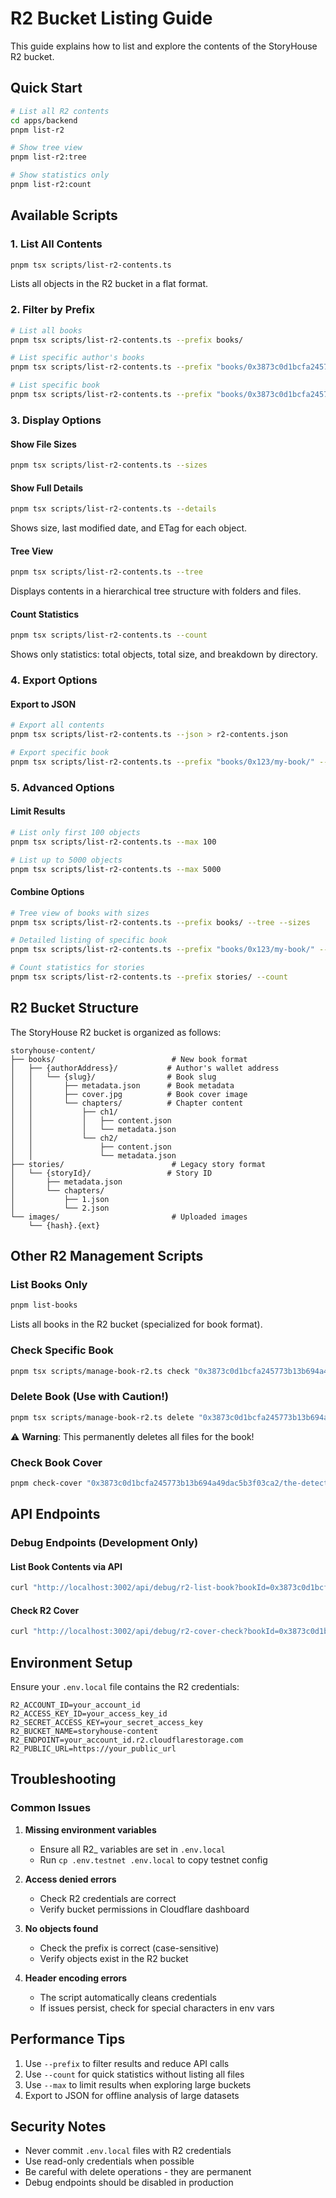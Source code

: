 # R2 Bucket Listing Guide

This guide explains how to list and explore the contents of the StoryHouse R2 bucket.

## Quick Start

```bash
# List all R2 contents
cd apps/backend
pnpm list-r2

# Show tree view
pnpm list-r2:tree

# Show statistics only
pnpm list-r2:count
```

## Available Scripts

### 1. List All Contents
```bash
pnpm tsx scripts/list-r2-contents.ts
```
Lists all objects in the R2 bucket in a flat format.

### 2. Filter by Prefix
```bash
# List all books
pnpm tsx scripts/list-r2-contents.ts --prefix books/

# List specific author's books
pnpm tsx scripts/list-r2-contents.ts --prefix "books/0x3873c0d1bcfa245773b13b694a49dac5b3f03ca2/"

# List specific book
pnpm tsx scripts/list-r2-contents.ts --prefix "books/0x3873c0d1bcfa245773b13b694a49dac5b3f03ca2/the-detectives-portal-7/"
```

### 3. Display Options

#### Show File Sizes
```bash
pnpm tsx scripts/list-r2-contents.ts --sizes
```

#### Show Full Details
```bash
pnpm tsx scripts/list-r2-contents.ts --details
```
Shows size, last modified date, and ETag for each object.

#### Tree View
```bash
pnpm tsx scripts/list-r2-contents.ts --tree
```
Displays contents in a hierarchical tree structure with folders and files.

#### Count Statistics
```bash
pnpm tsx scripts/list-r2-contents.ts --count
```
Shows only statistics: total objects, total size, and breakdown by directory.

### 4. Export Options

#### Export to JSON
```bash
# Export all contents
pnpm tsx scripts/list-r2-contents.ts --json > r2-contents.json

# Export specific book
pnpm tsx scripts/list-r2-contents.ts --prefix "books/0x123/my-book/" --json > book-contents.json
```

### 5. Advanced Options

#### Limit Results
```bash
# List only first 100 objects
pnpm tsx scripts/list-r2-contents.ts --max 100

# List up to 5000 objects
pnpm tsx scripts/list-r2-contents.ts --max 5000
```

#### Combine Options
```bash
# Tree view of books with sizes
pnpm tsx scripts/list-r2-contents.ts --prefix books/ --tree --sizes

# Detailed listing of specific book
pnpm tsx scripts/list-r2-contents.ts --prefix "books/0x123/my-book/" --details

# Count statistics for stories
pnpm tsx scripts/list-r2-contents.ts --prefix stories/ --count
```

## R2 Bucket Structure

The StoryHouse R2 bucket is organized as follows:

```
storyhouse-content/
├── books/                          # New book format
│   ├── {authorAddress}/           # Author's wallet address
│   │   └── {slug}/                # Book slug
│   │       ├── metadata.json      # Book metadata
│   │       ├── cover.jpg          # Book cover image
│   │       └── chapters/          # Chapter content
│   │           ├── ch1/           
│   │           │   ├── content.json
│   │           │   └── metadata.json
│   │           └── ch2/
│   │               ├── content.json
│   │               └── metadata.json
├── stories/                        # Legacy story format
│   └── {storyId}/                 # Story ID
│       ├── metadata.json
│       └── chapters/
│           ├── 1.json
│           └── 2.json
└── images/                         # Uploaded images
    └── {hash}.{ext}
```

## Other R2 Management Scripts

### List Books Only
```bash
pnpm list-books
```
Lists all books in the R2 bucket (specialized for book format).

### Check Specific Book
```bash
pnpm tsx scripts/manage-book-r2.ts check "0x3873c0d1bcfa245773b13b694a49dac5b3f03ca2/the-detectives-portal-7"
```

### Delete Book (Use with Caution!)
```bash
pnpm tsx scripts/manage-book-r2.ts delete "0x3873c0d1bcfa245773b13b694a49dac5b3f03ca2/the-detectives-portal-7"
```
⚠️ **Warning**: This permanently deletes all files for the book!

### Check Book Cover
```bash
pnpm check-cover "0x3873c0d1bcfa245773b13b694a49dac5b3f03ca2/the-detectives-portal-7"
```

## API Endpoints

### Debug Endpoints (Development Only)

#### List Book Contents via API
```bash
curl "http://localhost:3002/api/debug/r2-list-book?bookId=0x3873c0d1bcfa245773b13b694a49dac5b3f03ca2/the-detectives-portal-7"
```

#### Check R2 Cover
```bash
curl "http://localhost:3002/api/debug/r2-cover-check?bookId=0x3873c0d1bcfa245773b13b694a49dac5b3f03ca2/the-detectives-portal-7"
```

## Environment Setup

Ensure your `.env.local` file contains the R2 credentials:

```env
R2_ACCOUNT_ID=your_account_id
R2_ACCESS_KEY_ID=your_access_key_id
R2_SECRET_ACCESS_KEY=your_secret_access_key
R2_BUCKET_NAME=storyhouse-content
R2_ENDPOINT=your_account_id.r2.cloudflarestorage.com
R2_PUBLIC_URL=https://your_public_url
```

## Troubleshooting

### Common Issues

1. **Missing environment variables**
   - Ensure all R2_ variables are set in `.env.local`
   - Run `cp .env.testnet .env.local` to copy testnet config

2. **Access denied errors**
   - Check R2 credentials are correct
   - Verify bucket permissions in Cloudflare dashboard

3. **No objects found**
   - Check the prefix is correct (case-sensitive)
   - Verify objects exist in the R2 bucket

4. **Header encoding errors**
   - The script automatically cleans credentials
   - If issues persist, check for special characters in env vars

## Performance Tips

1. Use `--prefix` to filter results and reduce API calls
2. Use `--count` for quick statistics without listing all files
3. Use `--max` to limit results when exploring large buckets
4. Export to JSON for offline analysis of large datasets

## Security Notes

- Never commit `.env.local` files with R2 credentials
- Use read-only credentials when possible
- Be careful with delete operations - they are permanent
- Debug endpoints should be disabled in production